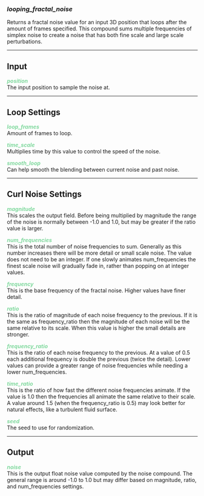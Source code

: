 ### ***looping_fractal_noise***
Returns a fractal noise value for an input 3D position that loops after the amount of frames specified. This compound sums multiple frequencies of simplex noise to create a noise that has both fine scale and large scale perturbations.<br />

***
## Input
<span style="color:#82D99F">***position***</span>
<br />The input position to sample the noise at.

***
## Loop Settings
<span style="color:#82D99F">***loop_frames***</span>
<br />Amount of frames to loop.

<span style="color:#82D99F">***time_scale***</span>
<br />Multiplies time by this value to control the speed of the noise.

<span style="color:#82D99F">***smooth_loop***</span>
<br />Can help smooth the blending between current noise and past noise.

***
## Curl Noise Settings
<span style="color:#82D99F">***magnitude***</span>
<br />This scales the output field. Before being multiplied by magnitude the range of the noise is normally between -1.0 and 1.0, but may be greater if the ratio value is larger. 

<span style="color:#82D99F">***num_frequencies***</span>
<br />This is the total number of noise frequencies to sum. Generally as this number increases there will be more detail or small scale noise. The value does not need to be an integer. If one slowly animates num_frequencies the finest scale noise will gradually fade in, rather than popping on at integer values. 

<span style="color:#82D99F">***frequency***</span>
<br />This is the base frequency of the fractal noise. Higher values have finer detail. 

<span style="color:#82D99F">***ratio***</span>
<br />This is the ratio of magnitude of each noise frequency to the previous. If it is the same as frequency_ratio then the magnitude of each noise will be the same relative to its scale. When this value is higher the small details are stronger.

<span style="color:#82D99F">***frequency_ratio***</span>
<br />This is the ratio of each noise frequency to the previous. At a value of 0.5 each additional frequency is double the previous (twice the detail). Lower values can provide a greater range of noise frequencies while needing a lower num_frequencies. 

<span style="color:#82D99F">***time_ratio***</span>
<br />This is the ratio of how fast the different noise frequencies animate. If the value is 1.0 then the frequencies all animate the same relative to their scale. A value around 1.5 (when the frequency_ratio is 0.5) may look better for natural effects, like a turbulent fluid surface. 

<span style="color:#82D99F">***seed***</span>
<br />The seed to use for randomization.

***
## Output
<span style="color:#82D99F">***noise***</span>
<br />This is the output float noise value computed by the noise compound. The general range is around -1.0 to 1.0 but may differ based on magnitude, ratio, and num_frequencies settings. 

